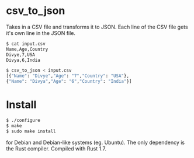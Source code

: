 # csv_to_json
Takes in a CSV file and transforms it to JSON. Each line of the CSV file gets it's own line in the JSON file.

```sh
$ cat input.csv
Name,Age,Country
Divye,7,USA
Divya,6,India
```

```sh
$ csv_to_json < input.csv
[{"Name": "Divye","Age": "7","Country": "USA"},
{"Name": "Divya","Age": "6","Country": "India"}]
```

# Install

```sh
$ ./configure
$ make
$ sudo make install
```

for Debian and Debian-like systems (eg. Ubuntu). The only dependency is the Rust compiler.
Compiled with Rust 1.7.

